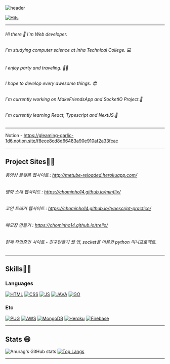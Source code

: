 ![header](https://capsule-render.vercel.app/api?type=wave&color=auto&height=300&section=header&text=MinhoCho%20&fontSize=90)



[![Hits](https://hits.seeyoufarm.com/api/count/incr/badge.svg?url=https%3A%2F%2Fgithub.com%2Fchominho14&count_bg=%2379C83D&title_bg=%23555555&icon=&icon_color=%23E7E7E7&title=hits&edge_flat=false)](https://hits.seeyoufarm.com)

---

###### Hi there 👋 I`m Web developer.
###### I`m studying computer science at Inha Technical College. 💻
###### I enjoy party and traveling. 🥳🧳
###### I hope to develop every awesome things. 😎

###### I`m currently working on MakeFriendsApp and SocketIO Project.🔭
###### I`m currently learning React, Typescript and NextJS.🌱

---

Notion - https://gleaming-garlic-1d6.notion.site/f8ece8cd8d66483a90e910af2a33fcac


---
## Project Sites👩‍🔧

###### 동영상 플랫폼 웹사이트 : http://metube-reloaded.herokuapp.com/

###### 영화 소개 웹사이트 : https://chominho14.github.io/minflix/

###### 코인 트래커 웹사이트 : https://chominho14.github.io/typescript-practice/

###### 메모장 만들기 : https://chominho14.github.io/trello/

###### 현재 작업중인 사이트 - 친구만들기 웹 앱, socket을 이용한 python 미니프로젝트.

---
## Skills👨‍🔧


### Languages
[![HTML](https://img.shields.io/badge/Html-1572B6?style=flat-square&logo=CSS3&logoColor=white)](github.com/chominho14/metube-reloaded)  [![CSS](https://img.shields.io/badge/CSS-E34F267?style=flat-square&logo=HTML5&logoColor=white)](github.com/chominho14/metube-reloaded)  [![JS](https://img.shields.io/badge/JavaScript-F7DF1E?style=flat-square&logo=JavaScript&logoColor=black)](github.com/chominho14/metube-reloaded)  [![JAVA](https://img.shields.io/badge/Java-007396?style=flat-square&logo=Java&logoColor=white)](github.com/chominho14/chominho14)  [![GO](https://img.shields.io/badge/Go-00ADD8?style=flat-square&logo=Go&logoColor=white)](github.com/chominho14/gowork)


### Etc
[![PUG](https://img.shields.io/badge/Pug-A86454?style=flat-square&logo=Pug&logoColor=white)](github.com/chominho14/metube-reloaded)  [![AWS](https://img.shields.io/badge/aws-232F3E?style=flat-square&logo=AmazonAWS&logoColor=white)](github.com/chominho14/metube-reloaded)  [![MongoDB](https://img.shields.io/badge/MongoDB-47A248?style=flat-square&logo=MongoDB&logoColor=white)](github.com/chominho14/metube-reloaded)  [![Heroku](https://img.shields.io/badge/Heroku-430098?style=flat-square&logo=Heroku&logoColor=white)](github.com/chominho14/metube-reloaded)  [![Firebase](https://img.shields.io/badge/Firebase-FFCA28?style=flat-square&logo=Firebase&logoColor=white)](github.com/chominho14/minflix)

---

## Stats 😄

![Anurag's GitHub stats](https://github-readme-stats.vercel.app/api?username=chominho14&theme=react&show_icons=true)  [![Top Langs](https://github-readme-stats.vercel.app/api/top-langs/?username=chominho14&layout=compact)](https://github.com/anuraghazra/github-readme-stats)

---



<!--
**chominho14/chominho14** is a ✨ _special_ ✨ repository because its `README.md` (this file) appears on your GitHub profile.

Here are some ideas to get you started:

- 🔭 I’m currently working on ...
- 🌱 I’m currently learning ...
- 👯 I’m looking to collaborate on ...
- 🤔 I’m looking for help with ...
- 💬 Ask me about ...
- 📫 How to reach me: ...
- 😄 Pronouns: ...
- ⚡ Fun fact: ...
-->
